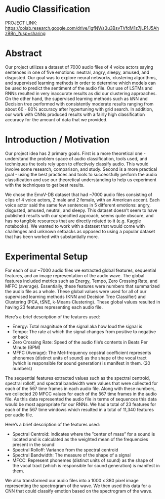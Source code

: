 #  Audio Classification

PROJECT LINK:
https://colab.research.google.com/drive/1gfNWs3u3BsvTVfdM1z7jLP1J5AhzBBn_?usp=sharing

# Abstract

Our project utilizes a dataset of 7000 audio files of 4 voice actors saying sentences in one of five emotions: neutral, angry, sleepy, amused, and disgusted. Our goal was to explore neural networks, clustering algorithms, and supervised learning methods in order to  determine which models can be used to predict the sentiment of the audio file. Our use of LSTMs and RNNs resulted in very inaccurate results as did our clustering approaches. On the other hand, the supervised learning methods such as kNN and Decision tree performed with consistently moderate results ranging from about 60 - 80% accuracy after hypertuning with grid search. In addition, our work with CNNs produced results with a fairly high classification accuracy for the amount of data that we provided.

# Introduction / Motivation

Our project idea has 2 primary goals. First is a more theoretical one - understand the problem space of audio classification, tools used, and techniques the tools rely upon to effectively classify audio. This would involve some research, comparison, and study. Second is a more practical goal - using the best practices and tools to successfully perform the audio classification and use our theoretical understanding to help us experiment with the techniques to get best results. 

We chose the EmoV-DB dataset that had ~7000 audio files consisting of clips of 4 voice actors, 2 male and 2 female, with an American accent. Each voice actor said the same few sentences in 5 different emotions: angry, disgusted, amused, neutral, and sleepy. This dataset doesn’t seem to have published results with our specified approach, seems quite obscure, and has no tangible resources that are directly related to it (e.g. Kaggle notebooks). We wanted to work with a dataset that would come with challenges and unknown setbacks as opposed to using a popular dataset that has been worked with substantially more. 

# Experimental Setup

For each of our ~7000 audio files we extracted global features, sequential features, and an image representation of the audio wave. The global features included metrics such as Energy, Tempo, Zero Crossing Rate, and MFFC (average). Essentially, these features were numbers that summarized the audio file as a whole. These global values were used for all of our supervised learning methods (KNN and Decision Tree Classifier) and Clustering (PCA, tSNE, k-Means Clustering). These global values resulted in having 23 features representing each audio file. 

Here’s a brief description of the features used:
   - Energy: Total magnitude of the signal aka how loud the signal is
   - Tempo: The rate at which the signal changes from positive to negative or back
   - Zero Crossing Rate: Speed of the audio file’s contents in Beats Per Minute (BPM)
   - MFFC (Average): The Mel-frequency cepstral coefficient represents phonemes (distinct units of sound) as the shape of the vocal tract (which is responsible for sound generation) is manifest in them. (20 numbers)

The sequential features extracted values such as the spectral centroid, spectral rolloff, and spectral bandwidth were values that were collected for each of the 567 time frames in each audio file. Along with these numbers, we collected 20 MFCC values for each of the 567 time frames in the audio file. As this data represented the audio file in terms of sequences this data would be most appropriate for our RNNs. We had a total of 23 features for each of the 567 time windows which resulted in a total of 11,340 features per audio file.

Here’s a brief description of the features used:
- Spectral Centroid: Indicates where the ”center of mass” for a sound is located and is calculated as the weighted mean of the frequencies present in the sound
- Spectral Rolloff: Variance from the spectral centroid
- Spectral Bandwidth: The measure of the shape of a signal
- MFCC: Represent phonemes (distinct units of sound) as the shape of the vocal tract (which is responsible for sound generation) is manifest in them.

We also transformed our audio files into a 1000 x 380 pixel image representing the spectrogram of the wave. We then used this data for a CNN that could classify emotion based on the spectrogram of the wave.
